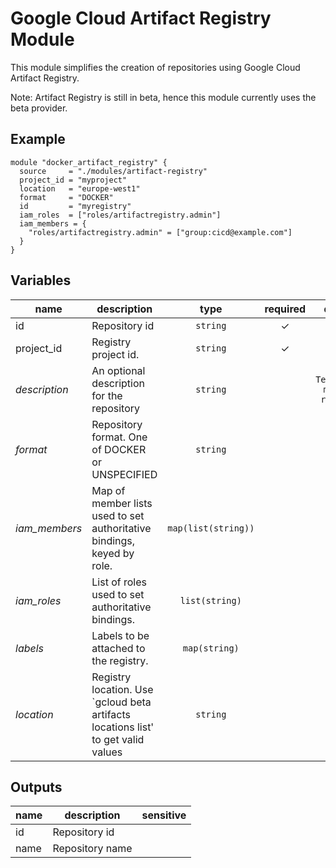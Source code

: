 # Google Cloud Artifact Registry Module

This module simplifies the creation of repositories using Google Cloud Artifact Registry.

Note: Artifact Registry is still in beta, hence this module currently uses the beta provider.

## Example

```hcl
module "docker_artifact_registry" {
  source     = "./modules/artifact-registry"
  project_id = "myproject"
  location   = "europe-west1"
  format     = "DOCKER"
  id         = "myregistry"
  iam_roles  = ["roles/artifactregistry.admin"]
  iam_members = {
    "roles/artifactregistry.admin" = ["group:cicd@example.com"]
  }
}
```

<!-- BEGIN TFDOC -->
## Variables

| name | description | type | required | default |
|---|---|:---: |:---:|:---:|
| id | Repository id | <code title="">string</code> | ✓ |  |
| project_id | Registry project id. | <code title="">string</code> | ✓ |  |
| *description* | An optional description for the repository | <code title="">string</code> |  | <code title="">Terraform-managed registry</code> |
| *format* | Repository format. One of DOCKER or UNSPECIFIED | <code title="">string</code> |  | <code title="">DOCKER</code> |
| *iam_members* | Map of member lists used to set authoritative bindings, keyed by role. | <code title="map&#40;list&#40;string&#41;&#41;">map(list(string))</code> |  | <code title="">{}</code> |
| *iam_roles* | List of roles used to set authoritative bindings. | <code title="list&#40;string&#41;">list(string)</code> |  | <code title="">[]</code> |
| *labels* | Labels to be attached to the registry. | <code title="map&#40;string&#41;">map(string)</code> |  | <code title="">{}</code> |
| *location* | Registry location. Use `gcloud beta artifacts locations list' to get valid values | <code title="">string</code> |  | <code title=""></code> |

## Outputs

| name | description | sensitive |
|---|---|:---:|
| id | Repository id |  |
| name | Repository name |  |
<!-- END TFDOC -->
